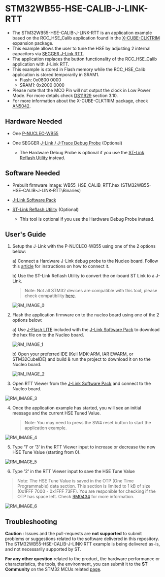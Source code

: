 # STM32WB55-HSE-CALIB-J-LINK-RTT

* The STM32WB55-HSE-CALIB-J-LINK-RTT is an application example based on the RCC_HSE_Calib application found in the [X-CUBE-CLKTRIM](https://www.st.com/en/embedded-software/x-cube-clktrim.html) expansion package.
* This example allows the user to tune the HSE by adjusting 2 internal capacitors via [SEGGER J-Link RTT](https://wiki.segger.com/RTT).
* The application replaces the button functionality of the RCC_HSE_Calib application with J-Link RTT.
* This example is stored in Flash memory while the RCC_HSE_Calib application is stored temporarily in SRAM1.
  * Flash: 0x0800 0000
  * SRAM1: 0x2000 0000
* Please note that the MCO Pin will not output the clock in Low Power Mode. For more details check [DS11929](https://www.st.com/resource/en/datasheet/stm32wb55rg.pdf) section 3.10.
* For more information about the X-CUBE-CLKTRIM package, check [AN5042](https://www.st.com/resource/en/application_note/an5042-precise-hse-frequency-and-startup-time-tuning-for-stm32-wireless-mcus-stmicroelectronics.pdf).

## Hardware Needed

  * One [P-NUCLEO-WB55](https://www.st.com/en/evaluation-tools/p-nucleo-wb55.html)

  * One SEGGER [J-Link / J-Trace Debug Probe](https://www.segger.com/products/debug-trace-probes/) (Optional)
    * The Hardware Debug Probe is optional if you use the [ST-Link Reflash Utility](https://www.segger.com/products/debug-probes/j-link/models/other-j-links/st-link-on-board/) instead.

## Software Needed

  * Prebuilt firmware image: WB55_HSE_CALIB_RTT.hex (STM32WB55-HSE-CALIB-J-LINK-RTT\Binaries)

  * [J-Link Software Pack](https://www.segger.com/downloads/jlink/)

  * [ST-Link Reflash Utility](https://www.segger.com/products/debug-probes/j-link/models/other-j-links/st-link-on-board/) (Optional)
    * This tool is optional if you use the Hardware Debug Probe instead.

## User's Guide

1) Setup the J-Link with the P-NUCLEO-WB55 using one of the 2 options below:

    a) Connect a Hardware J-Link debug probe to the Nucleo board. Follow this [article](https://community.st.com/s/article/how-to-connect-a-j-link-debug-probe-to-the-nucleo-wb55rg) for instructions on how to connect it.

    b) Use the ST-Link Reflash Utility to convert the on-board ST Link to a J-Link.

    > Note: Not all STM32 devices are compatible with this tool, please check compatibility [here](https://www.segger.com/products/debug-probes/j-link/models/other-j-links/st-link-on-board/#:~:text=LINK%20on%2Dboard%3A-,Compatible%20Evaluation%20Boards,-The%20following%20evaluation). 

    ![RM_IMAGE_0](Utilities/Media/RM_IMAGE_0.png)

2) Flash the application firmware on to the nucleo board using one of the 2 options below:

    a) Use [J-Flash LITE](https://www.segger.com/products/debug-probes/j-link/technology/flash-download/#:~:text=statistics%20upon%20success.-,J%2DFlash%20LITE,-J%2DFlash%20Lite) included with the [J-Link Software Pack](https://www.segger.com/downloads/jlink/) to download the hex file on to the Nucleo board.

    ![RM_IMAGE_1](Utilities/Media/RM_IMAGE_1.png)

    b) Open your preferred IDE (Keil MDK-ARM, IAR EWARM, or STM32CubeIDE) and build & run the project to download it on to the Nucleo board.

    ![RM_IMAGE_2](Utilities/Media/RM_IMAGE_2.png)

3) Open RTT Viewer from the [J-Link Software Pack](https://www.segger.com/downloads/jlink/) and connect to the Nucleo board.

![RM_IMAGE_3](Utilities/Media/RM_IMAGE_3.png)

4) Once the application example has started, you will see an initial message and the current HSE Tuned Value.

    > Note: You may need to press the SW4 reset button to start the application example.

![RM_IMAGE_4](Utilities/Media/RM_IMAGE_4.png)

5) Type '1' or '3' in the RTT Viewer input to increase or decrease the new HSE Tune Value (starting from 0).

![RM_IMAGE_5](Utilities/Media/RM_IMAGE_5.png)

6) Type '2' in the RTT Viewer input to save the HSE Tune Value 

  > Note: The HSE Tune Value is saved in the OTP (One Time Programmable) data section. This section is limited to 1 kB of size (0x1FFF 7000 - 0x1FFF 73FF). You are responible for checking if the OTP has space left. Check [RM0434](https://www.st.com/resource/en/reference_manual/rm0434-multiprotocol-wireless-32bit-mcu-armbased-cortexm4-with-fpu-bluetooth-lowenergy-and-802154-radio-solution-stmicroelectronics.pdf) for more information.

![RM_IMAGE_6](Utilities/Media/RM_IMAGE_6.png)

## Troubleshooting

**Caution** : Issues and the pull-requests are **not supported** to submit problems or suggestions related to the software delivered in this repository. The STM32WB55-HSE-CALIB-J-LINK-RTT example is being delivered as-is, and not necessarily supported by ST.

**For any other question** related to the product, the hardware performance or characteristics, the tools, the environment, you can submit it to the **ST Community** on the STM32 MCUs related [page](https://community.st.com/s/topic/0TO0X000000BSqSWAW/stm32-mcus).